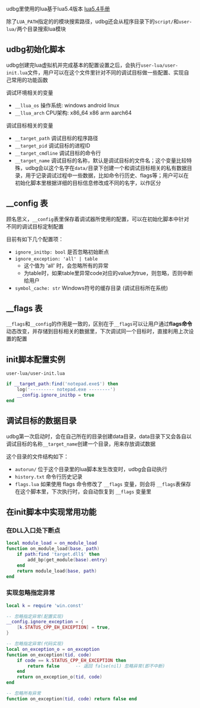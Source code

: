 
udbg里使用的lua基于lua5.4版本 [lua5.4手册](http://www.lua.org/manual/5.4/manual.html)

除了`LUA_PATH`指定的的模块搜索路径，udbg还会从程序目录下的`script/`和`user-lua/`两个目录搜索lua模块

## udbg初始化脚本

udbg创建完lua虚拟机并完成基本的配置设置之后，会执行`user-lua/user-init.lua`文件，用户可以在这个文件里针对不同的调试目标做一些配置、实现自己常用的功能函数

调试环境相关的变量
* `__llua_os`            操作系统: windows android linux
* `__llua_arch`          CPU架构: x86_64 x86 arm aarch64

调试目标相关的变量
* `__target_path`        调试目标的程序路径
* `__target_pid`         调试目标的进程ID
* `__target_cmdline`     调试目标的命令行
* `__target_name`        调试目标的名称，默认是调试目标的文件名；这个变量比较特殊，udbg会以这个名字在`data/`目录下创建一个和调试目标相关的私有数据目录，用于记录调试过程中一些数据，比如命令行历史、flags等；用户可以在初始化脚本里根据详细的目标信息修改成不同的名字，以作区分

## __config 表

顾名思义，`__config`表里保存着调试器所使用的配置，可以在初始化脚本中针对不同的调试目标定制配置

目前有如下几个配置项：
* `ignore_initbp: bool` 是否忽略初始断点
* `ignore_exception: 'all' | table`
  - 这个值为 'all' 时，会忽略所有的异常
  - 为table时，如果table里异常code对应的value为true，则忽略，否则中断给用户
* `symbol_cache: str` Windows符号的缓存目录 (调试目标所在系统)

## __flags 表

`__flags`和`__config`的作用是一致的，区别在于`__flags`可以让用户通过**flags命令**动态改变，并存储到目标相关的数据里，下次调试同一个目标时，直接利用上次设置的配置

## init脚本配置实例

`user-lua/user-init.lua`

```lua
if __target_path:find('notepad.exe$') then
    log('--------- notepad.exe --------')
    __config.ignore_initbp = true
end
```

## 调试目标的数据目录

udbg第一次启动时，会在自己所在的目录创建data目录，data目录下又会各自以调试目标的名称`__target_name`创建一个目录，用来存放调试数据

这个目录的文件结构如下：
* `autorun/` 位于这个目录里的lua脚本发生改变时，udbg会自动执行
* `history.txt` 命令行历史记录
* `flags.lua` 如果使用 flags 命令修改了 `__flags` 变量，则会将 `__flags`表保存在这个脚本里，下次执行时，会自动恢复到 `__flags` 变量里

## 在init脚本中实现常用功能

### 在DLL入口处下断点

```lua
local module_load = on_module_load
function on_module_load(base, path)
    if path:find 'target.dll$' then
        add_bp(get_module(base).entry)
    end
    return module_load(base, path)
end
```

### 实现忽略指定异常

```lua
local k = require 'win.const'

-- 忽略指定异常(配置实现)
__config.ignore_exception = {
    [k.STATUS_CPP_EH_EXCEPTION] = true,
}

-- 忽略指定异常(代码实现)
local on_exception_o = on_exception
function on_exception(tid, code)
    if code == k.STATUS_CPP_EH_EXCEPTION then
        return false      -- 返回 false(nil) 忽略异常(即不中断)
    end
    return on_exception_o(tid, code)
end

-- 忽略所有异常
function on_exception(tid, code) return false end
```